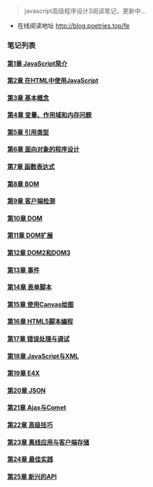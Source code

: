 > javascript高级程序设计3阅读笔记，更新中...

- 在线阅读地址 http://blog.poetries.top/fe

### 笔记列表

#### [第1章 JavaScript简介](/docs/chapter1)
#### [第2章 在HTML中使用JavaScript](docs/chapter2)
#### [第3章 基本概念](docs/chapter3.md)
#### [第4章 变量、作用域和内存问题](docs/chapter4)
#### [第5章 引用类型](docs/chapter5.md)
#### [第6章 面向对象的程序设计](docs/chapter6)
#### [第7章 函数表达式](docs/chapter7)
#### [第8章 BOM](docs/chapter8.md)
#### [第9章 客户端检测](docs/chapter9)
#### [第10章 DOM](docs/chapter10)
#### [第11章 DOM扩展](docs/chapter11)
#### [第12章 DOM2和DOM3](docs/chapter12)
#### [第13章 事件](docs/chapter13)
#### [第14章 表单脚本](docs/chapter14)
#### [第15章 使用Canvas绘图](docs/chapter15)
#### [第16章 HTML5脚本编程](docs/chapter16)
#### [第17章 错误处理与调试](docs/chapter17)
#### [第18章 JavaScript与XML](docs/chapter18)
#### [第19章 E4X](docs/chapter19)
#### [第20章 JSON](docs/chapter20)
#### [第21章 Ajax与Comet](docs/chapter21)
#### [第22章 高级技巧](docs/chapter22)
#### [第23章 离线应用与客户端存储](docs/chapter23)
#### [第24章 最佳实践](docs/chapter24)
#### [第25章 新兴的API](docs/chapter25)

